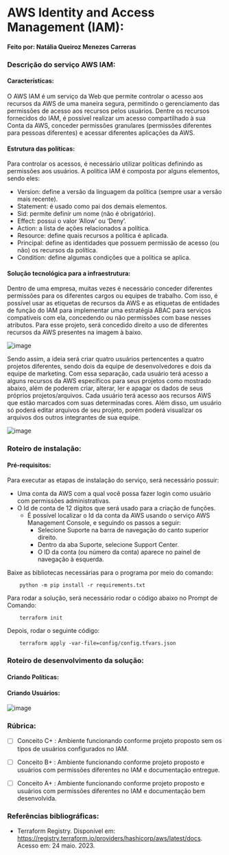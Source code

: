 # AWS Identity and Access Management (IAM):
#### Feito por: Natália Queiroz Menezes Carreras


### Descrição do serviço AWS IAM:
#### Características:
O AWS IAM é um serviço da Web que permite controlar o acesso aos recursos da AWS de uma maneira segura, permitindo o gerenciamento das permissões de acesso aos recursos pelos usuários. Dentre os recursos fornecidos do IAM, é possível realizar um acesso compartilhado à sua Conta da AWS, conceder permissões granulares (permissões diferentes para pessoas diferentes) e acessar diferentes aplicações da AWS.
#### Estrutura das políticas:
Para controlar os acessos, é necessário utilizar políticas definindo as permissões aos usuários. A política IAM é composta por alguns elementos, sendo eles:
- Version: define a versão da linguagem da política (sempre usar a versão mais recente).
- Statement: é usado como pai dos demais elementos. 
 - Sid: permite definir um nome (não é obrigatório).
 - Effect: possui o valor ‘Allow’ ou ‘Deny’.
 - Action: a lista de ações relacionados a política.
 - Resource: define quais recursos a política é aplicada.
 - Principal: define as identidades que possuem permissão de acesso (ou não) os recursos da política. 
 - Condition: define algumas condições que a política se aplica. 

#### Solução tecnológica para a infraestrutura:
Dentro de uma empresa, muitas vezes é necessário conceder diferentes permissões para os diferentes cargos ou equipes de trabalho. Com isso, é possível usar as etiquetas de recursos da AWS e as etiquetas de entidades de função do IAM para implementar uma estratégia ABAC para serviços compatíveis com ela, concedendo ou não permissões com base nesses atributos. Para esse projeto, será concedido direito a uso de diferentes recursos da AWS presentes na imagem à baixo.

![image](https://github.com/nataliaqmc/Cloud-AWS-IAM/assets/62567966/7a3de254-5cc9-4c91-aae9-5b55c66d2065)

Sendo assim, a ideia será criar quatro usuários pertencentes a quatro projetos diferentes, sendo dois da equipe de desenvolvedores e dois da equipe de marketing. Com essa separação, cada usuário terá acesso a alguns recursos da AWS específicos para seus projetos como mostrado abaixo, além de poderem criar, alterar, ler e apagar os dados de seus próprios projetos/arquivos. Cada usuário terá acesso aos recursos AWS que estão marcados com suas determinadas cores. Além disso, um usuário só poderá editar arquivos de seu projeto, porém poderá visualizar os arquivos dos outros integrantes de sua equipe.

![image](https://github.com/nataliaqmc/Cloud-AWS-IAM/assets/62567966/eb49012a-4f1e-48df-8768-108d38f493dd)
</details>

### Roteiro de instalação:
    
#### Pré-requisitos:
Para executar as etapas de instalação do serviço, será necessário possuir:
- Uma conta da AWS com a qual você possa fazer login como usuário com permissões administrativas.
- O Id de conta de 12 dígitos que será usado para a criação de funções.
    - É possível localizar o Id da conta da AWS usando o serviço AWS Management Console, e seguindo os passos a seguir:
        - Selecione Suporte na barra de navegação do canto superior direito.
        - Dentro da aba Suporte, selecione Support Center.
        - O ID da conta (ou número da conta) aparece no painel de navegação à esquerda. 

Baixe as bibliotecas necessárias para o programa por meio do comando:
```
    python -m pip install -r requirements.txt
```
Para rodar a solução, será necessário rodar o código abaixo no Prompt de Comando:
```
    terraform init
```
Depois, rodar o seguinte código:
```
    terraform apply -var-file=config/config.tfvars.json
```
    


### Roteiro de desenvolvimento da solução:
#### Criando Políticas:
#### Criando Usuários:
![image](https://github.com/nataliaqmc/Cloud-AWS-IAM/assets/62567966/235f0b0b-e47c-40f3-9316-391ea1d85f0f)

### Rúbrica:

- [ ] Conceito C+ : Ambiente funcionando conforme projeto proposto sem os tipos de usuários configurados no IAM.

- [ ] Conceito B+ : Ambiente funcionando conforme projeto proposto e usuários com permissões diferentes no IAM e documentação entregue.

- [ ] Conceito A+ :  Ambiente funcionando conforme projeto proposto e usuários com permissões diferentes no IAM e documentação bem desenvolvida.

### Referências bibliográficas:
 - Terraform Registry. Disponível em: https://registry.terraform.io/providers/hashicorp/aws/latest/docs. Acesso em: 24 maio. 2023.

‌
